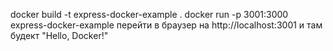 docker build -t express-docker-example .
docker run -p 3001:3000 express-docker-example
перейти в браузер на http://localhost:3001 и там будект "Hello, Docker!"
